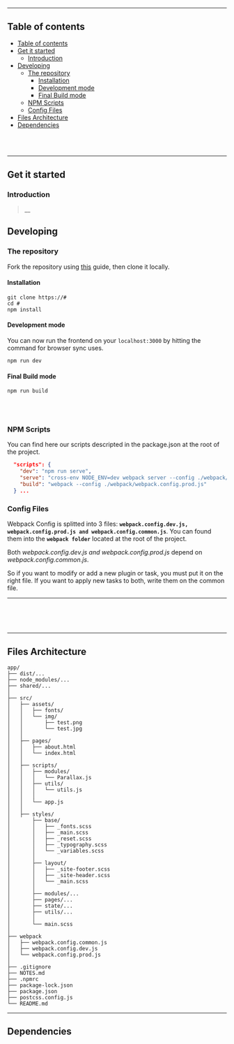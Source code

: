 <div align="center" style="width: 500px;margin: 0 auto;">

  <br />

  <!-- <h1>Axome</h1> -->
  <h2></h2>
  
  <br />

</div>
  <br />

---

## Table of contents

- [Table of contents](#table-of-contents)
- [Get it started](#get-it-started)
  - [Introduction](#introduction)
- [Developing](#developing)
  - [The repository](#the-repository)
    - [Installation](#installation)
    - [Development mode](#development-mode)
    - [Final Build mode](#final-build-mode)
  - [NPM Scripts](#npm-scripts)
  - [Config Files](#config-files)
- [Files Architecture](#files-architecture)
- [Dependencies](#dependencies)

<br>
<br>

---

## Get it started

### Introduction

> \_\_

## Developing

### The repository

Fork the repository using [this](https://docs.github.com/en/github/getting-started-with-github/fork-a-repo) guide, then clone it locally.

#### Installation

```shell
git clone https://#
cd #
npm install
```

#### Development mode

You can now run the frontend on your `localhost:3000` by hitting the command for browser sync uses.

```shell
npm run dev
```

#### Final Build mode

```shell
npm run build
```

<br/>
<br/>

### NPM Scripts

You can find here our scripts descripted in the package.json at the root of the project.

```json
  "scripts": {
    "dev": "npm run serve",
    "serve": "cross-env NODE_ENV=dev webpack server --config ./webpack/webpack.config.dev.js",
    "build": "webpack --config ./webpack/webpack.config.prod.js"
  } ...
```

### Config Files

Webpack Config is splitted into 3 files: **`webpack.config.dev.js, webpack.config.prod.js and webpack.config.common.js`**.
You can found them into the **`webpack folder`** located at the root of the project.

Both _webpack.config.dev.js and webpack.config.prod.js_ depend on _webpack.config.common.js_.

So if you want to modify or add a new plugin or task, you must put it on the right file. If you want to apply new tasks to both, write them on the common file.

---

<br>
<br>
<br>

---

## Files Architecture

```
app/
├── dist/...
├── node_modules/...
├── shared/...
│
├── src/
│   ├── assets/
│   │   ├── fonts/
│   │   └── img/
│   │       ├── test.png
│   │       └── test.jpg
│   │
│   ├── pages/
│   │   ├── about.html
│   │   └── index.html
│   │
│   ├── scripts/
│   │   ├── modules/
│   │   │   └── Parallax.js
│   │   ├── utils/
│   │   │   └── utils.js
│   │   │
│   │   └── app.js
│   │
│   ├── styles/
│       ├── base/
│       │   ├── _fonts.scss
│       │   ├── _main.scss
│       │   ├── _reset.scss
│       │   ├── _typography.scss
│       │   └── _variables.scss
│       │
│       ├── layout/
│       │   ├── _site-footer.scss
│       │   ├── _site-header.scss
│       │   └── _main.scss
│       │
│       ├── modules/...
│       ├── pages/...
│       ├── state/...
│       ├── utils/...
│       │
│       └── main.scss
│  
├── webpack
│   ├── webpack.config.common.js
│   ├── webpack.config.dev.js
│   └── webpack.config.prod.js
│  
├── .gitignore
├── NOTES.md
├── .npmrc
├── package-lock.json
├── package.json
├── postcss.config.js
└── README.md
```

---

## Dependencies
